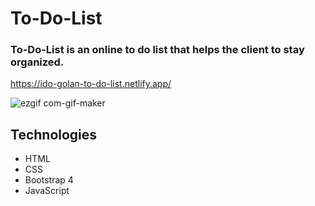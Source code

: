 # To-Do-List
### To-Do-List is an online to do list that helps the client to stay organized.
https://ido-golan-to-do-list.netlify.app/

![ezgif com-gif-maker](https://user-images.githubusercontent.com/72794422/97434615-f0d76900-1927-11eb-8498-094e54b3705d.gif)


## Technologies
* HTML
* CSS
* Bootstrap 4
* JavaScript
